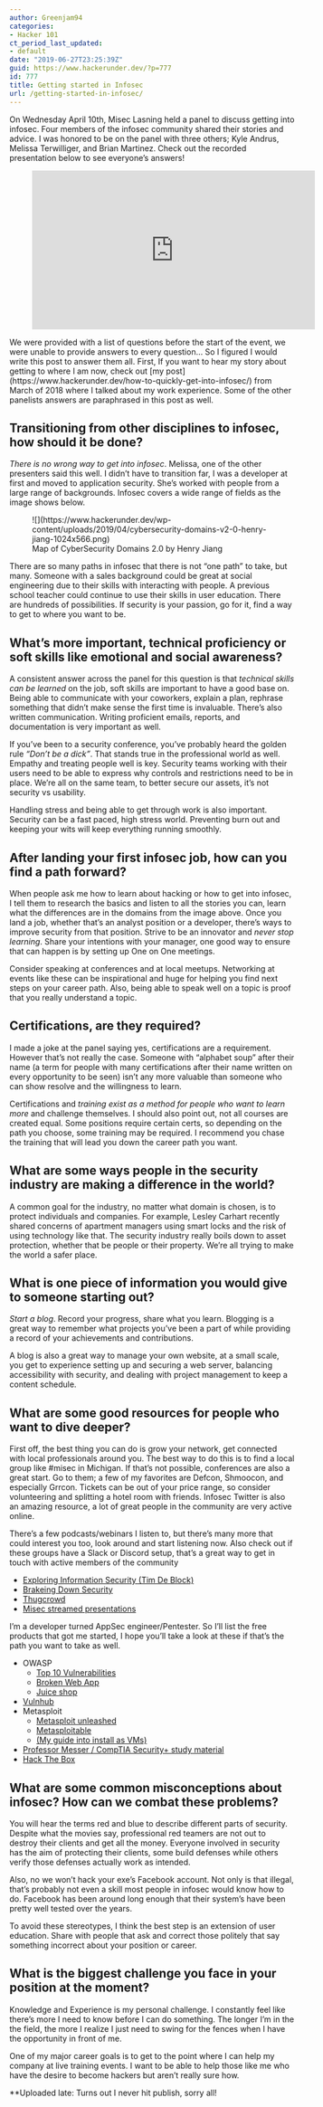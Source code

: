 ```yaml
---
author: Greenjam94
categories:
- Hacker 101
ct_period_last_updated:
- default
date: "2019-06-27T23:25:39Z"
guid: https://www.hackerunder.dev/?p=777
id: 777
title: Getting started in Infosec
url: /getting-started-in-infosec/
---
```


On Wednesday April 10th, Misec Lasning held a panel to discuss getting into infosec. Four members of the infosec community shared their stories and advice. I was honored to be on the panel with three others; Kyle Andrus, Melissa Terwilliger, and Brian Martinez. Check out the recorded presentation below to see everyone’s answers!

<figure class="wp-block-embed-youtube wp-block-embed is-type-video is-provider-youtube wp-embed-aspect-16-9 wp-has-aspect-ratio"><div class="wp-block-embed__wrapper"><iframe allow="accelerometer; autoplay; encrypted-media; gyroscope; picture-in-picture" allowfullscreen="" frameborder="0" height="281" loading="lazy" src="https://www.youtube.com/embed/1vNMdUNy9Rk?feature=oembed" width="500"></iframe></div></figure>We were provided with a list of questions before the start of the event, we were unable to provide answers to every question… So I figured I would write this post to answer them all. First, If you want to hear my story about getting to where I am now, check out [my post](https://www.hackerunder.dev/how-to-quickly-get-into-infosec/) from March of 2018 where I talked about my work experience. Some of the other panelists answers are paraphrased in this post as well.

## Transitioning from other disciplines to infosec, how should it be done?

*There is no wrong way to get into infosec*. Melissa, one of the other presenters said this well. I didn’t have to transition far, I was a developer at first and moved to application security. She’s worked with people from a large range of backgrounds. Infosec covers a wide range of fields as the image shows below.

<figure class="wp-block-image">![](https://www.hackerunder.dev/wp-content/uploads/2019/04/cybersecurity-domains-v2-0-henry-jiang-1024x566.png)<figcaption>Map of CyberSecurity Domains 2.0 by Henry Jiang  
<https://taosecurity.blogspot.com/2017/03/cybersecurity-domains-mind-map.html></figcaption></figure>There are so many paths in infosec that there is not “one path” to take, but many. Someone with a sales background could be great at social engineering due to their skills with interacting with people. A previous school teacher could continue to use their skills in user education. There are hundreds of possibilities. If security is your passion, go for it, find a way to get to where you want to be.

## What’s more important, technical proficiency or soft skills like emotional and social awareness?

A consistent answer across the panel for this question is that *technical skills can be learned* on the job, soft skills are important to have a good base on. Being able to communicate with your coworkers, explain a plan, rephrase something that didn’t make sense the first time is invaluable. There’s also written communication. Writing proficient emails, reports, and documentation is very important as well.

If you’ve been to a security conference, you’ve probably heard the golden rule *“Don’t be a dick”*. That stands true in the professional world as well. Empathy and treating people well is key. Security teams working with their users need to be able to express why controls and restrictions need to be in place. We’re all on the same team, to better secure our assets, it’s not security vs usability.

Handling stress and being able to get through work is also important. Security can be a fast paced, high stress world. Preventing burn out and keeping your wits will keep everything running smoothly.

## After landing your first infosec job, how can you find a path forward? 

When people ask me how to learn about hacking or how to get into infosec, I tell them to research the basics and listen to all the stories you can, learn what the differences are in the domains from the image above. Once you land a job, whether that’s an analyst position or a developer, there’s ways to improve security from that position. Strive to be an innovator and *never stop learning*. Share your intentions with your manager, one good way to ensure that can happen is by setting up One on One meetings.

Consider speaking at conferences and at local meetups. Networking at events like these can be inspirational and huge for helping you find next steps on your career path. Also, being able to speak well on a topic is proof that you really understand a topic.

## Certifications, are they required?

I made a joke at the panel saying yes, certifications are a requirement. However that’s not really the case. Someone with “alphabet soup” after their name (a term for people with many certifications after their name written on every opportunity to be seen) isn’t any more valuable than someone who can show resolve and the willingness to learn.

Certifications and *training exist as a method for people who want to learn more* and challenge themselves. I should also point out, not all courses are created equal. Some positions require certain certs, so depending on the path you choose, some training may be required. I recommend you chase the training that will lead you down the career path you want.

## What are some ways people in the security industry are making a difference in the world?

A common goal for the industry, no matter what domain is chosen, is to protect individuals and companies. For example, Lesley Carhart recently shared concerns of apartment managers using smart locks and the risk of using technology like that. The security industry really boils down to asset protection, whether that be people or their property. We’re all trying to make the world a safer place.

## What is one piece of information you would give to someone starting out?

*Start a blog*. Record your progress, share what you learn. Blogging is a great way to remember what projects you’ve been a part of while providing a record of your achievements and contributions.

A blog is also a great way to manage your own website, at a small scale, you get to experience setting up and securing a web server, balancing accessibility with security, and dealing with project management to keep a content schedule.

## What are some good resources for people who want to dive deeper?

First off, the best thing you can do is grow your network, get connected with local professionals around you. The best way to do this is to find a local group like #misec in Michigan. If that’s not possible, conferences are also a great start. Go to them; a few of my favorites are Defcon, Shmoocon, and especially Grrcon. Tickets can be out of your price range, so consider volunteering and splitting a hotel room with friends. Infosec Twitter is also an amazing resource, a lot of great people in the community are very active online.

There’s a few podcasts/webinars I listen to, but there’s many more that could interest you too, look around and start listening now. Also check out if these groups have a Slack or Discord setup, that’s a great way to get in touch with active members of the community

- [Exploring Information Security (Tim De Block)](http://www.timothydeblock.com/eis)
- [Brakeing Down Security](https://www.brakeingsecurity.com/)
- [Thugcrowd](https://thugcrowd.com/)
- [Misec streamed presentations](https://www.youtube.com/channel/UCPgVdk4s2yzLPSuEs4FqUEg)

I’m a developer turned AppSec engineer/Pentester. So I’ll list the free products that got me started, I hope you’ll take a look at these if that’s the path you want to take as well.

- OWASP
    - [Top 10 Vulnerabilities](https://www.owasp.org/images/7/72/OWASP_Top_10-2017_%28en%29.pdf.pdf)
    - [Broken Web App](https://www.owasp.org/index.php/OWASP_Broken_Web_Applications_Project)
    - [Juice shop](https://www.owasp.org/index.php/Projects/OWASP_Juice_Shop)
- [Vulnhub](https://www.vulnhub.com/)
- Metasploit
    - [Metasploit unleashed](https://www.offensive-security.com/metasploit-unleashed/)
    - [Metasploitable](https://information.rapid7.com/download-metasploitable-2017.html)
    - [(My guide into install as VMs)](https://www.hackerunder.dev/installing-kali-metasploitable-virtualbox/)
- [Professor Messer / CompTIA Security+ study material](https://www.professormesser.com/security-plus/sy0-501/sy0-501-training-course/)
- [Hack The Box](https://www.hackthebox.eu/)

## What are some common misconceptions about infosec? How can we combat these problems?

You will hear the terms red and blue to describe different parts of security. Despite what the movies say, professional red teamers are not out to destroy their clients and get all the money. Everyone involved in security has the aim of protecting their clients, some build defenses while others verify those defenses actually work as intended.

Also, no we won’t hack your exe’s Facebook account. Not only is that illegal, that’s probably not even a skill most people in infosec would know how to do. Facebook has been around long enough that their system’s have been pretty well tested over the years.

To avoid these stereotypes, I think the best step is an extension of user education. Share with people that ask and correct those politely that say something incorrect about your position or career.

## What is the biggest challenge you face in your position at the moment?

Knowledge and Experience is my personal challenge. I constantly feel like there’s more I need to know before I can do something. The longer I’m in the the field, the more I realize I just need to swing for the fences when I have the opportunity in front of me.

One of my major career goals is to get to the point where I can help my company at live training events. I want to be able to help those like me who have the desire to become hackers but aren’t really sure how.

\*\*Uploaded late: Turns out I never hit publish, sorry all!